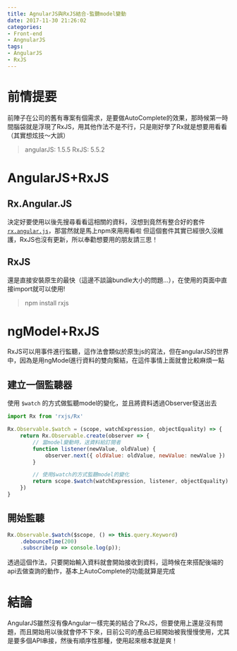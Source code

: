 ```yaml
---
title: AgnularJS與RxJS結合-監聽model變動
date: 2017-11-30 21:26:02
categories:
- Front-end
- AngnularJS
tags:
- AngularJS
- RxJS
---
```


# 前情提要

前陣子在公司的舊有專案有個需求，是要做AutoComplete的效果，那時候第一時間腦袋就是浮現了RxJS，用其他作法不是不行，只是剛好學了Rx就是想要用看看（其實想炫技～大誤）

<!--more-->

> angularJS: 1.5.5
> RxJS: 5.5.2

# AngularJS+RxJS

## Rx.Angular.JS

決定好要使用以後先搜尋看看這相關的資料，沒想到竟然有整合好的套件[`rx.angular.js`](https://github.com/Reactive-Extensions/rx.angular.js/)，那當然就是馬上npm來用用看啦
但這個套件其實已經很久沒維護，RxJS也沒有更新，所以奉勸想要用的朋友請三思！

## RxJS

還是直接安裝原生的最快（這邊不談論bundle大小的問題...），在使用的頁面中直接import就可以使用!

> npm install rxjs

# ngModel+RxJS

RxJS可以用事件進行監聽，這作法會類似於原生js的寫法，但在angularJS的世界中，因為是用ngModel進行資料的雙向繫結，在這件事情上面就會比較麻煩一點

## 建立一個監聽器

使用 `$watch` 的方式做監聽model的變化，並且將資料透過Observer發送出去

```javascript
import Rx from 'rxjs/Rx'

Rx.Observable.$watch = (scope, watchExpression, objectEquality) => {
    return Rx.Observable.create(observer => {
        // 當model變動時，送資料給訂閱者
        function listener(newValue, oldValue) {
            observer.next({ oldValue: oldValue, newValue: newValue })
        }

        // 使用$watch的方式監聽model的變化
        return scope.$watch(watchExpression, listener, objectEquality)
    })
}
```

## 開始監聽

```javascript
Rx.Observable.$watch($scope, () => this.query.Keyword)
    .debounceTime(200)
    .subscribe(p => console.log(p));
```

透過這個作法，只要開始輸入資料就會開始接收到資料，這時候在來搭配後端的api去做查詢的動作，基本上AutoComplete的功能就算是完成

# 結論

AngularJS雖然沒有像Angular一樣完美的結合了RxJS，但要使用上還是沒有問題，而且開始用以後就會停不下來，目前公司的產品已經開始被我慢慢使用，尤其是要多個API串接，然後有順序性那種，使用起來根本就是爽！